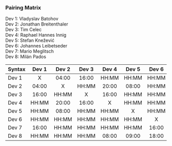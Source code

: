 ### Pairing Matrix
Dev 1: Vladyslav Batohov <br/>
Dev 2: Jonathan Breitenthaler<br/>
Dev 3: Tim Celec<br/>
Dev 4: Raphael Hannes Innig<br/>
Dev 5: Stefan Knežević<br/>
Dev 6: Johannes Leibetseder<br/>
Dev 7: Mario Meglitsch<br/>
Dev 8: Milán Pados<br/>

| Syntax      | Dev 1   	  | Dev 2   	  | Dev 3   	  | Dev 4   	  | Dev 5   	  | Dev 6   	  | Dev 7   	  | Dev 8   	  |
| :---        |    :----:   |    :----:   |    :----:   |    :----:   |    :----:   |    :----:   |    :----:   |    :----:   |
| Dev 1       | X           | 04:00       | 16:00       | HH:MM       | HH:MM       | HH:MM       | 16:00       | HH:MM       |
| Dev 2       | 04:00       | X           | HH:MM       | 20:00       | 08:00       | HH:MM       | HH:MM       | HH:MM       |
| Dev 3       | 16:00       | HH:MM       | X           | 16:00       | HH:MM       | HH:MM       | HH:MM       | HH:MM       |
| Dev 4       | HH:MM       | 20:00       | 16:00       | X           | HH:MM       | HH:MM       | HH:MM       | 08:00       |
| Dev 5       | HH:MM       | 08:00       | HH:MM       | HH:MM       | X           | HH:MM       | HH:MM       | 09:00       |
| Dev 6       | HH:MM       | HH:MM       | HH:MM       | HH:MM       | HH:MM       | X           | 16:00       | 18:00       |
| Dev 7       | 16:00       | HH:MM       | HH:MM       | HH:MM       | HH:MM       | 16:00       | X           | HH:MM       |
| Dev 8       | HH:MM       | HH:MM       | HH:MM       | 08:00       | 09:00       | 18:00       | HH:MM       | X           |
